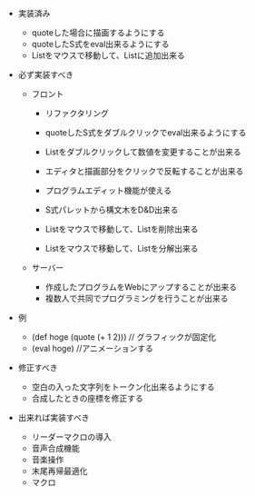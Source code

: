- 実装済み
    - quoteした場合に描画するようにする
    - quoteしたS式をeval出来るようにする
    - Listをマウスで移動して、Listに追加出来る

- 必ず実装すべき
  - フロント
    - リファクタリング
    - quoteしたS式をダブルクリックでeval出来るようにする

    - Listをダブルクリックして数値を変更することが出来る
    - エディタと描画部分をクリックで反転することが出来る
    - プログラムエディット機能が使える
    - S式パレットから構文木をD&D出来る

    - Listをマウスで移動して、Listを削除出来る
    - Listをマウスで移動して、Listを分解出来る

  - サーバー
      - 作成したプログラムをWebにアップすることが出来る
      - 複数人で共同でプログラミングを行うことが出来る

- 例
  - (def hoge (quote (+ 1 2))) // グラフィックが固定化
  - (eval hoge) //アニメーションする

- 修正すべき
  - 空白の入った文字列をトークン化出来るようにする
  - 合成したときの座標を修正する

- 出来れば実装すべき
  - リーダーマクロの導入
  - 音声合成機能
  - 音楽操作
  - 末尾再帰最適化
  - マクロ
